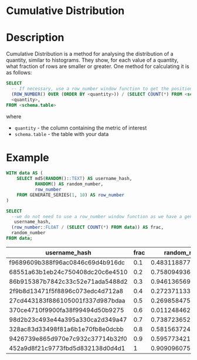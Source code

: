 # Cumulative Distribution

# Description
Cumulative Distribution is a method for analysing the distribution of a quantity, similar to histograms. They show, for each value of a quantity, what fraction of rows are smaller or greater.
One method for calculating it is as follows:

```sql
SELECT
  -- If necessary, use a row_number window function to get the position of this row in the dataset
  (ROW_NUMBER() OVER (ORDER BY <quantity>)) / (SELECT COUNT(*) FROM <schema.table>) AS cume_dist,
  <quantity>,
FROM <schema.table>
```
where
- `quantity` - the column containing the metric of interest
- `schema.table` - the table with your data

# Example

```sql
WITH data AS (
    SELECT md5(RANDOM()::TEXT) AS username_hash,
           RANDOM() AS random_number,
           row_number
    FROM GENERATE_SERIES(1, 10) AS row_number
)

SELECT
  --we do not need to use a row_number window function as we have a generate_series in our test data set
   username_hash,
  (row_number::FLOAT / (SELECT COUNT(*) FROM data)) AS frac,
  random_number
FROM data;
```
| username_hash | frac | random_number |
| ----- | ----- | ----- |
| f9689609b388f96ac0846c69d4b916dc | 0.1 | 0.48311887726926983 |
| 68551a63b1eb24c750408dc20c6e4510 | 0.2 | 0.7580949364508456 |
| 86b915387b7842c33c52e71ada5488d2 | 0.3 | 0.9461365697398278 |
| 2f9b8d13471f5f8896c073edc4d712a8 | 0.4 | 0.2723711331889973 |
| 27cd443183f886105001f337d987bdaa | 0.5 | 0.2698584751712403 |
| 370ce4710f9900fa38f99494d50b9275 | 0.6 | 0.011248462980887552 |
| 98d2b23c493e44a395a330ca2d349a47 | 0.7 | 0.7387236527452572 |
| 328ac83d33498f81a6b1e70fb8e0dcbb | 0.8 | 0.5815637247802528 |
| 9426739e865d970e7c932c37714b32f0 | 0.9 | 0.5957734211030683 |
| 452a9d8f21c9773fbd5d832138d0d4d1 | 1 | 0.9090960753850368 |
